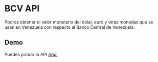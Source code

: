 
# BCV API

Podras obtener el valor monetario del dolar, euro y otras monedas que se usan en Venezuela con respecto al Banco Central de Venezuela.

## Demo

Puedes probar la API  [Aqui](https://bcv.thesoftlink.com/docs)
